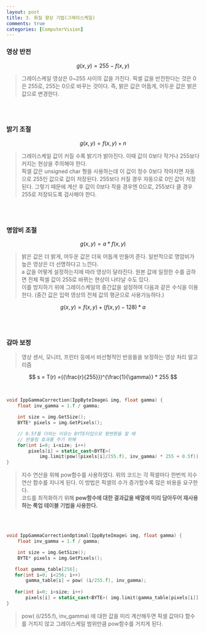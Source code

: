 ```yaml
---
layout: post
title: 3. 화질 향상 기법(그레이스케일)
comments: true
categories: [ComputerVision]
---
```


### 영상 반전

$$
g(x,y) = 255-f(x,y)
$$

> 그레이스케일 영상은 0~255 사이의 값을 가진다. 픽셀 값을 반전한다는 것은 0은 255로, 255는 0으로 바꾸는 것이다. 즉, 밝은 값은 어둡게, 어두운 값은 밝은 값으로 변경한다. 

<br/><br/>

### 밝기 조절

$$
g(x,y) = f(x,y) + n
$$

> 그레이스케일 값이 커질 수록 밝기가 밝아진다. 이때 값이 0보다 작거나 255보다 커지는 현상을 주의해야 한다. <br/> 픽셀 값은 unsigned char 형을 사용하는데 이 값이 정수 0보다 작아지면 자동으로 255인 값으로 값이 저장된다. 255보다 커질 경우 자동으로 0인 값이 저장된다. 그렇기 때문에 계산 후 값이 0보다 작을 경우엔 0으로, 255보다 클 경우 255로 저장되도록 검사해야 한다. 

<br/><br/>

### 명암비 조절

$$
g(x,y) = a * f(x,y)
$$

> 밝은 값은 더 밝게, 어두운 값은 더욱 어둡게 만들어 준다. 일반적으로 명암비가 높은 영상은 더 선명하다고 느낀다. <br/> a 값을 어떻게 설정하는지에 따라 영상이 달라진다. 원본 값에 일정한 수를 곱하면 전체 픽셀 값이 255로 바뀌는 현상이 나타날 수도 있다. <br/> 이를 방지하기 위에 그레이스케일의 중간값을 설정하여 다음과 같은 수식을 이용한다. (중간 값은 입력 영상의 전체 값의 평균으로 사용가능하다.)<br/>

$$
g(x,y) = f(x,y) + (f(x,y)-128) * a
$$

<br/><br/>

### 감마 보정

> 영상 센서, 모니터, 프린터 등에서 비선형적인 반응들을 보정하는 영상 처리 알고리즘

$$
s = T(r) =({\frac{r}{255}})^{\frac{1}{\gamma}} * 255
$$

<br/>

~~~c++
void IppGammaCorrection(IppByteImage& img, float gamma) {
    float inv_gamma = 1.f / gamma;

    int size = img.GetSize();
    BYTE* pixels = img.GetPixels();

    // 0.5f를 더하는 이유는 BYTE타입으로 형변환을 할 때
    // 반올림 효과를 주기 위해
    for(int i=0; i<size; i++)
        pixels[i] = static_cast<BYTE>(
            img.limit(pow((pixels[i]/255.f), inv_gamma) * 255 + 0.5f));
}
~~~

> 지수 연산을 위해 pow함수를 사용하였다. 위의 코드는 각 픽셀마다 한번씩 지수연산 함수를 지나게 된다. 이 방법은 픽셀의 수가 증가할수록 많은 비용을 요구한다. <br/> 코드를 최적화하기 위해 **pow함수에 대한 결과값을 배열에 미리 담아두어 재사용하는 룩업 테이블 기법을 사용한다.**

<br/><br/>

~~~c++
void IppGammaCorrectionOptimal(IppByteImage& img, float gamma) {
    float inv_gamma = 1.f / gamma;

    int size = img.GetSize();
    BYTE* pixels = img.GetPixels();

   float gamma_table[256];
   for(int i=0; i<256; i++)
       gamma_table[i] = pow( (i/255.f), inv_gamma);
   
   for(int i=0; i<size; i++)
       pixels[i] = static_cast<BYTE>( img.limit(gamma_table[pixels[i]] * 255 + 0.5f));
}
~~~~

> pow( (i/255.f), inv_gamma) 에 대한 값을 미리 계산해두면 픽셀 값마다 함수를 거치지 않고 그레이스케일 범위만큼 pow함수를 거치게 된다. 

<br/><br/>
